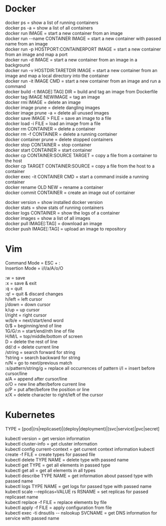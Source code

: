 # Docker 

docker ps = show a list of running containers  
docker ps -a = show a list of all containers  
docker run IMAGE = start a new container from an image  
docker run --name CONTAINER IMAGE = start a new container with passed name from an image  
docker run -p HOSTPORT:CONTAINERPORT IMAGE = start a new container from an image and map a port  
docker run -d IMAGE = start a new container from an image in a background  
docker run -v HOSTDIR:TARETDIR IMAGE = start a new container from an image and map a local directory into the container  
docker run -it IMAGE CMD = start a new container from an image and run a command  
docker build -t IMAGE[:TAG] DIR = build and tag an image from Dockerfile  
docker tag IMAGE NEWIMAGE = tag an image  
docker rmi IMAGE = delete an image  
docker image prune = delete dangling images  
docker image prune -a  = delete all unused images  
docker save IMAGE > FILE = save an image to a file  
docker load -i FILE = load an image from a file  
docker rm CONTAINER = delete a container  
docker rm -f CONTAINER = delete a running container  
docker container prune = delete stopped containers  
docker stop CONTAINER = stop container  
docker start CONTAINER = start container  
docker cp CONTAINER:SOURCE TARGET = copy a file from a container to the host  
docker cp TARGET CONTAINER:SOURCE = copy a file from the host to a container  
docker exec -it CONTAINER CMD = start a command inside a running container  
docker rename OLD NEW = rename a container  
docker commit CONTAINER = create an image out of container

docker version = show installed docker version  
docker stats = show stats of running containers  
docker logs CONTAINER = show the logs of a container  
docker images = show a list of all images  
docker pull IMAGE[:TAG] = download an image  
docker push IMAGE[:TAG] = upload an image to repository  


# Vim

Command Mode = ESC + :  
Insertion Mode = i/I/a/A/o/O  

:w = save  
:x = save & exit  
:q = quit  
:q! = quit & discard changes  
h/left = left cursor  
j/down = down cursor  
k/up = up cursor  
l/right = right cursor  
w/b/e = next/start/end word  
0/$ = beginning/end of line  
1G/G/:n = start/end/nth line of file  
H/M/L = top/middle/bottom of screen  
D = delete the rest of line  
dd/:d = delete current line  
/string = search forward for string  
?string = search backward for string  
n/N = go to next/previous match  
:s/pattern/string/g = replace all occurrences of pattern
i/I = insert before cursor/line  
a/A = append after cursor/line  
o/O = new line after/before current line  
p/P = put after/before the position or line  
x/X = delete character to right/left of the cursor  

# Kubernetes

TYPE = [pod|(rs|replicaset)|(deploy|deployment)|(svc|service)|pvc|secret]

kubectl version = get version information  
kubectl cluster-info = get cluster information  
kubectl config current-context = get current context information 
kubectl create -f FILE = create types for passed file  
kubectl delete TYPE NAME = delete type with passed name  
kubectl get TYPE = get all elements in passed type  
kubectl get all = get all elements in all types  
kubectl describe TYPE NAME = get information about passed type with passed name  
kubectl logs TYPE NAME = get logs for passed type with passed name  
kubectl scale --replicas=VALUE rs RSNAME = set replicas for passed replicaset name  
kubectl replace -f FILE = replace elements by file  
kubectl apply -f FILE = apply configuration from file  
kubectl exec -ti dnsutils -- nslookup SVCNAME = get DNS information for service with passed name
